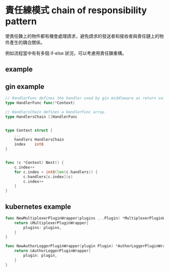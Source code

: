 # 責任練模式 chain of responsibility pattern

使責任鍊上的物件都有機會處理請求，避免請求的發送者和接收者與責任鏈上的物件產生的耦合關係。


例如流程當中有有多個 if-else 狀況，可以考慮用責任鍊重構。
## example

## gin example

```go
// HandlerFunc defines the handler used by gin middleware as return value.
type HandlerFunc func(*Context)

// HandlersChain defines a HandlerFunc array.
type HandlersChain []HandlerFunc


type Context struct {
    ...
    handlers HandlersChain
	index    int8
}


func (c *Context) Next() {
    c.index++
    for c.index < int8(len(c.handlers)) {
        c.handlers[c.index](c)
        c.index++
    }
}
```

## kubernetes example
```go
func NewMultiplexerPluginWrapper(plugins ...Plugin) *MultiplexerPluginWrapper {
	return &MultiplexerPluginWrapper{
		plugins: plugins,
	}
}

func NewAuthorLoggerPluginWrapper(plugin Plugin) *AuthorLoggerPluginWrapper {
    return &AuthorLoggerPluginWrapper{
        plugin: plugin,
    }
}
```